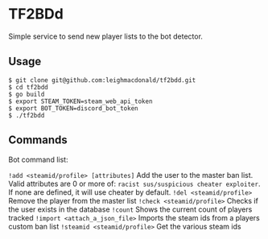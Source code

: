 # TF2BDd

Simple service to send new player lists to the bot detector.

## Usage

    $ git clone git@github.com:leighmacdonald/tf2bdd.git
    $ cd tf2bdd
    $ go build
    $ export STEAM_TOKEN=steam_web_api_token
    $ export BOT_TOKEN=discord_bot_token
    $ ./tf2bdd
  
## Commands

Bot command list:

  `!add <steamid/profile> [attributes]` Add the user to the master ban list. Valid attributes are 0 or more of: `racist sus/suspicious cheater exploiter`. If none are defined, it will use cheater by default.
  `!del <steamid/profile>` Remove the player from the master list
  `!check <steamid/profile>` Checks if the user exists in the database
  `!count` Shows the current count of players tracked
  `!import <attach_a_json_file>` Imports the steam ids from a players custom ban list
  `!steamid <steamid/profile>` Get the various steam ids
  
